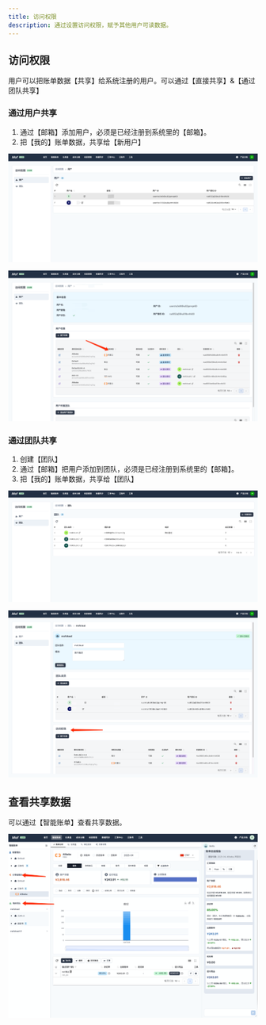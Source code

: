 ```yaml
---
title: 访问权限
description: 通过设置访问权限，赋予其他用户可读数据。
---
```


## 访问权限
用户可以把账单数据【共享】给系统注册的用户。可以通过【直接共享】&【通过团队共享】

### 通过用户共享
1. 通过【邮箱】添加用户，必须是已经注册到系统里的【邮箱】。
2. 把【我的】账单数据，共享给【新用户】

![用户列表](assets/rbac/user-table.png)

![用户授权](assets/rbac/user-access.png)


### 通过团队共享
1. 创建【团队】
2. 通过【邮箱】把用户添加到团队，必须是已经注册到系统里的【邮箱】。
2. 把【我的】账单数据，共享给【团队】

![团队列表](assets/rbac/team-table.png)

![团队授权](assets/rbac/team-access.png)

## 查看共享数据
可以通过【智能账单】查看共享数据。

![查看共享数据](assets/rbac/data-view.png)

